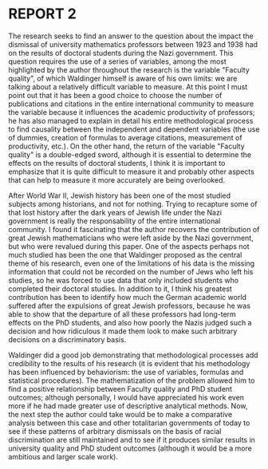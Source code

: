# REPORT 2
The research seeks to find an answer to the question about the impact the dismissal of university mathematics professors between 1923 and 1938 had on the results of doctoral students during the Nazi government. This question requires the use of a series of variables, among the most highlighted by the author throughout the research is the variable "Faculty quality", of which Waldinger himself is aware of his own limits: we are talking about a relatively difficult variable to measure. At this point I must point out that it has been a good choice to choose the number of publications and citations in the entire international community to measure the variable because it influences the academic productivity of professors; he has also managed to explain in detail his entire methodological process to find causality between the independent and dependent variables (the use of dummies, creation of formulas to average citations, measurement of productivity, etc.). On the other hand, the return of the variable "Faculty quality" is a double-edged sword, although it is essential to determine the effects on the results of doctoral students, I think it is important to emphasize that it is quite difficult to measure it and probably other aspects that can help to measure it more accurately are being overlooked. 

After World War II, Jewish history has been one of the most studied subjects among historians, and not for nothing. Trying to recapture some of that lost history after the dark years of Jewish life under the Nazi government is really the responsability of the entire international community. I found it fascinating that the author recovers the contribution of great Jewish mathematicians who were left aside by the Nazi government, but who were revalued during this paper. One of the aspects perhaps not much studied has been the one that Waldinger proposed as the central theme of his research, even one of the limitations of his data is the missing information that could not be recorded on the number of Jews who left his studies, so he was forced to use data that only included students who completed their doctoral studies. In addition to it, I think his greatest contribution has been to identify how much the German academic world suffered after the expulsions of great Jewish professors, because he was able to show that the departure of all these professors had long-term effects on the PhD students, and also how poorly the Nazis judged such a decision and how ridiculous it made them look to make such arbitrary decisions on a discriminatory basis.

Waldinger did a good job demonstrating that methodological processes add credibility to the results of his research (it is evident that his methodology has been influenced by behaviorism: the use of variables, formulas and statistical procedures). The mathematization of the problem allowed him to find a positive relationship between Faculty quality and PhD student outcomes; although personally, I would have appreciated his work even more if he had made greater use of descriptive analytical methods. Now, the next step the author could take would be to make a comparative analysis between this case and other totalitarian governments of today to see if these patterns of arbitrary dismissals on the basis of racial discrimination are still maintained and to see if it produces similar results in university quality and PhD student outcomes (although it would be a more ambitious and larger scale work).
